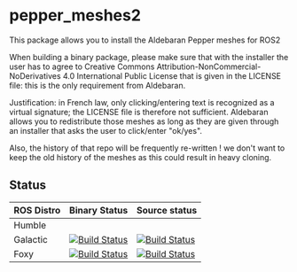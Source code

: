 # pepper_meshes2

This package allows you to install the Aldebaran Pepper meshes for ROS2

When building a binary package, please make sure that with the installer the user has to agree to
Creative Commons Attribution-NonCommercial-NoDerivatives 4.0 International Public License
that is given in the LICENSE file: this is the only requirement from Aldebaran.

Justification: in French law, only clicking/entering text is recognized as a virtual signature;
the LICENSE file is therefore not sufficient. Aldebaran allows you to redistribute those
meshes as long as they are given through an installer that asks the user to click/enter "ok/yes".


Also, the history of that repo will be frequently re-written ! we don't want to keep the old history
of the meshes as this could result in heavy cloning.

## Status

ROS Distro | Binary Status | Source status |
|-------------------|-------------------|-------------------|
Humble | |
Galactic | [![Build Status](https://build.ros2.org/job/Gbin_uF64__pepper_meshes__ubuntu_focal_amd64__binary/badge/icon)](https://build.ros2.org/job/Gbin_uF64__pepper_meshes__ubuntu_focal_amd64__binary/) | [![Build Status](https://build.ros2.org/job/Gsrc_uF__pepper_meshes__ubuntu_focal__source/badge/icon)](https://build.ros2.org/job/Gsrc_uF__pepper_meshes__ubuntu_focal__source/)
Foxy | [![Build Status](https://build.ros2.org/job/Fbin_uF64__pepper_meshes__ubuntu_focal_amd64__binary/badge/icon)](https://build.ros2.org/job/Fbin_uF64__pepper_meshes__ubuntu_focal_amd64__binary/) | [![Build Status](https://build.ros2.org/job/Fsrc_uF__pepper_meshes__ubuntu_focal__source/badge/icon)](https://build.ros2.org/job/Fsrc_uF__pepper_meshes__ubuntu_focal__source/)
